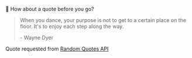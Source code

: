 📣 How about a quote before you go?

> When you dance, your purpose is not to get to a certain place on the floor. It's to enjoy each step along the way.
>
> <p>- Wayne Dyer</p>

Quote requested from [Random Quotes API](https://github.com/lukePeavey/quotable)
